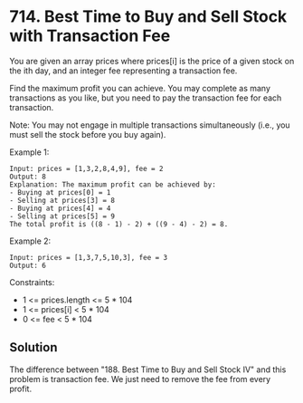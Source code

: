 # 714. Best Time to Buy and Sell Stock with Transaction Fee
You are given an array prices where prices[i] is the price of a given stock on the ith day, and an integer fee representing a transaction fee.

Find the maximum profit you can achieve. You may complete as many transactions as you like, but you need to pay the transaction fee for each transaction.

Note: You may not engage in multiple transactions simultaneously (i.e., you must sell the stock before you buy again).

Example 1:

    Input: prices = [1,3,2,8,4,9], fee = 2
    Output: 8
    Explanation: The maximum profit can be achieved by:
    - Buying at prices[0] = 1
    - Selling at prices[3] = 8
    - Buying at prices[4] = 4
    - Selling at prices[5] = 9
    The total profit is ((8 - 1) - 2) + ((9 - 4) - 2) = 8.

Example 2:

    Input: prices = [1,3,7,5,10,3], fee = 3
    Output: 6

Constraints:

* 1 <= prices.length <= 5 * 104
* 1 <= prices[i] < 5 * 104
* 0 <= fee < 5 * 104

## Solution
The difference between "188. Best Time to Buy and Sell Stock IV" and this problem is transaction fee. We just need to remove the fee from every profit.
